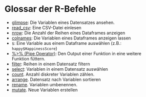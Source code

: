 # Glossar der R-Befehle

* [glimpse](https://tibble.tidyverse.org/reference/glimpse.html): Die Variablen eines Datensatzes ansehen.
* [read_csv](https://readr.tidyverse.org/reference/read_delim.html): Eine CSV-Datei einlesen
* [nrow](https://www.rdocumentation.org/packages/base/versions/3.5.1/topics/nrow): Die Anzahl der Reihen eines Dataframes anzeigen
* [colnames](https://stat.ethz.ch/R-manual/R-devel/library/base/html/colnames.html): Die Variablen eines Dataframes anzeigen lassen
* `$`: Eine Variable aus einem Dataframe auswählen (z.B.: `happy$HappinessScore`)
* [%>% (Pipe Operator)](http://r4ds.had.co.nz/pipes.html): Den Output einer Funktion in eine weitere Funktion füttern.
* [filter](https://dplyr.tidyverse.org/reference/filter.html): Reihen in einem Datensatz filtern
* [select](https://dplyr.tidyverse.org/reference/select.html): Variablen in einem Datensatz auswählen
* [count](https://dplyr.tidyverse.org/reference/tally.html). Anzahl diskreter Variablen zählen. 
* [arrange](https://dplyr.tidyverse.org/reference/arrange.html). Datensatz nach Variablen sortieren
* [rename](https://dplyr.tidyverse.org/reference/select.html). Variablen umbenennen.
* [mutate](https://dplyr.tidyverse.org/reference/mutate.html). Neue Variablen erstellen